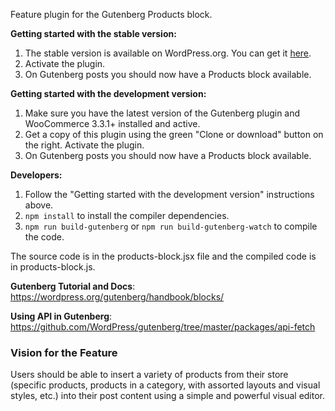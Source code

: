 Feature plugin for the Gutenberg Products block.

**Getting started with the stable version:**
1. The stable version is available on WordPress.org. You can get it [here](https://wordpress.org/plugins/woo-gutenberg-products-block/).
2. Activate the plugin.
3. On Gutenberg posts you should now have a Products block available.

**Getting started with the development version:**
1. Make sure you have the latest version of the Gutenberg plugin and WooCommerce 3.3.1+ installed and active.
2. Get a copy of this plugin using the green "Clone or download" button on the right. Activate the plugin.
3. On Gutenberg posts you should now have a Products block available.

**Developers:**
1. Follow the "Getting started with the development version" instructions above.
2. `npm install` to install the compiler dependencies.
3. `npm run build-gutenberg` or `npm run build-gutenberg-watch` to compile the code.

The source code is in the products-block.jsx file and the compiled code is in products-block.js.

**Gutenberg Tutorial and Docs**: https://wordpress.org/gutenberg/handbook/blocks/

**Using API in Gutenberg**: https://github.com/WordPress/gutenberg/tree/master/packages/api-fetch

### Vision for the Feature

Users should be able to insert a variety of products from their store (specific products, products in a category, with assorted layouts and visual styles, etc.) into their post content using a simple and powerful visual editor.
